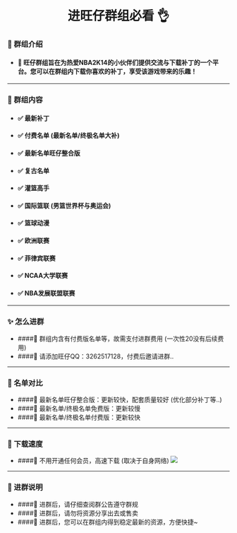 <h1 align="center">进旺仔群组必看 👌</h1>

### 👋 群组介绍
- #### 🎈 旺仔群组旨在为热爱NBA2K14的小伙伴们提供交流与下载补丁的一个平台。您可以在群组内下载你喜欢的补丁，享受该游戏带来的乐趣！

------------

### 🎨 群组内容
- #### ✅ 最新补丁
- #### ✅ 付费名单 (最新名单/终极名单大补)
- #### ✅ 最新名单旺仔整合版
- #### ✅ 复古名单
- #### ✅ 灌篮高手
- #### ✅ 国际篮联 (男篮世界杯与奥运会)
- #### ✅ 篮球动漫
- #### ✅ 欧洲联赛
- #### ✅ 菲律宾联赛
- #### ✅ NCAA大学联赛
- #### ✅ NBA发展联盟联赛

------------

### ✨ 怎么进群
- ####🎈 群组内含有付费版名单等，故需支付进群费用 (一次性20没有后续费用)
- ####🎈 请添加旺仔QQ：3262517128，付费后邀请进群..

------------

### 🎉 名单对比
- ####🎈 最新名单旺仔整合版：更新较快，配套质量较好 (优化部分补丁等..)
- ####🎈 最新名单/终极名单免费版：更新较慢
- ####🎈 最新名单/终极名单付费版：更新较快

------------

### 🚀 下载速度 
- ####🎈 不用开通任何会员，高速下载 (取决于自身网络)
![](https://s1.ax1x.com/2023/03/31/ppRNUIA.png)

------------

### 🎃 进群说明
- ####🎈 进群后，请仔细查阅群公告遵守群规
- ####🎈 进群后，请勿将资源分享出去或售卖
- ####🎈 进群后，您可以在群组内得到稳定最新的资源，方便快捷~


